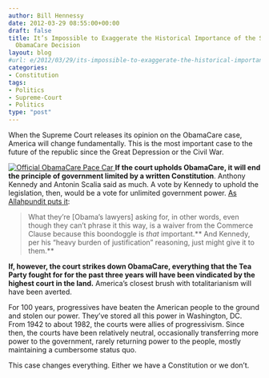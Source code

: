 ```yaml
---
author: Bill Hennessy
date: 2012-03-29 08:55:00+00:00
draft: false
title: It’s Impossible to Exaggerate the Historical Importance of the Supreme Court’s
  ObamaCare Decision
layout: blog
#url: e/2012/03/29/its-impossible-to-exaggerate-the-historical-importance-of-the-supreme-courts-obamacare-decision/
categories:
- Constitution
tags:
- Politics
- Supreme-Court
- Politics
type: "post"
---
```


When the Supreme Court releases its opinion on the ObamaCare case, America will change fundamentally. This is the most important case to the future of the republic since the Great Depression or the Civil War.

 

[![Official ObamaCare Pace Car](https://ludicrite.files.wordpress.com/2012/04/obamacare-pace-car_thumb.jpg)
](https://ludicrite.files.wordpress.com/2012/04/obamacare-pace-car.jpg) **If the court upholds ObamaCare, it will end the principle of government limited by a written Constitution**. Anthony Kennedy and Antonin Scalia said as much. A vote by Kennedy to uphold the legislation, then, would be a vote for unlimited government power. [As Allahpundit puts it](https://hotair.com/archives/2012/03/28/paul-clement-whats-at-stake-here-is-the-basic-nature-of-our-government/):

 

>   
> 
> What they’re [Obama’s lawyers] asking for, in other words, even though they can’t phrase it this way, is a waiver from the Commerce Clause because this boondoggle is _that_ important.** And Kennedy, per his “heavy burden of justification” reasoning, just might give it to them.**
> 
> 

 

**If, however, the court strikes down ObamaCare, everything that the Tea Party fought for for the past three years will have been vindicated by the highest court in the land.** America’s closest brush with totalitarianism will have been averted. 

 

For 100 years, progressives have beaten the American people to the ground and stolen our power. They’ve stored all this power in Washington, DC. From 1942 to about 1982, the courts were allies of progressivism. Since then, the courts have been relatively neutral, occasionally transferring more power to the government, rarely returning power to the people, mostly maintaining a cumbersome status quo.

 

This case changes everything. Either we have a Constitution or we don’t. 
